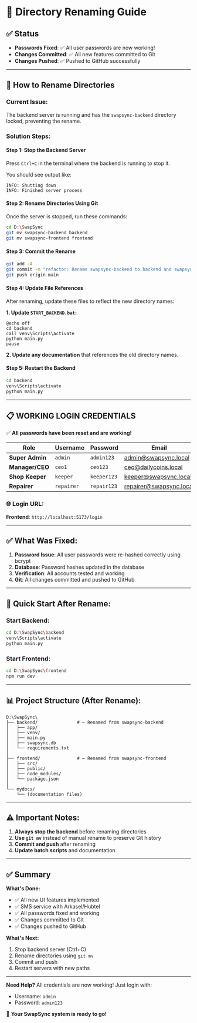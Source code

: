 # 📁 Directory Renaming Guide

## ✅ Status
- **Passwords Fixed**: ✅ All user passwords are now working!
- **Changes Committed**: ✅ All new features committed to Git
- **Changes Pushed**: ✅ Pushed to GitHub successfully

---

## 🔄 How to Rename Directories

### Current Issue:
The backend server is running and has the `swapsync-backend` directory locked, preventing the rename.

### Solution Steps:

#### **Step 1: Stop the Backend Server**
Press `Ctrl+C` in the terminal where the backend is running to stop it.

You should see output like:
```
INFO: Shutting down
INFO: Finished server process
```

#### **Step 2: Rename Directories Using Git**
Once the server is stopped, run these commands:

```bash
cd D:\SwapSync
git mv swapsync-backend backend
git mv swapsync-frontend frontend
```

#### **Step 3: Commit the Rename**
```bash
git add -A
git commit -m "refactor: Rename swapsync-backend to backend and swapsync-frontend to frontend"
git push origin main
```

#### **Step 4: Update File References**
After renaming, update these files to reflect the new directory names:

**1. Update `START_BACKEND.bat`:**
```batch
@echo off
cd backend
call venv\Scripts\activate
python main.py
pause
```

**2. Update any documentation** that references the old directory names.

#### **Step 5: Restart the Backend**
```bash
cd backend
venv\Scripts\activate
python main.py
```

---

## 📋 **WORKING LOGIN CREDENTIALS**

✅ **All passwords have been reset and are working!**

| Role | Username | Password | Email |
|------|----------|----------|-------|
| **Super Admin** | `admin` | `admin123` | admin@swapsync.local |
| **Manager/CEO** | `ceo1` | `ceo123` | ceo@dailycoins.local |
| **Shop Keeper** | `keeper` | `keeper123` | keeper@swapsync.local |
| **Repairer** | `repairer` | `repair123` | repairer@swapsync.local |

### 🌐 Login URL:
**Frontend**: `http://localhost:5173/login`

---

## ✅ What Was Fixed:

1. **Password Issue**: All user passwords were re-hashed correctly using bcrypt
2. **Database**: Password hashes updated in the database
3. **Verification**: All accounts tested and working
4. **Git**: All changes committed and pushed to GitHub

---

## 🚀 Quick Start After Rename:

### Start Backend:
```bash
cd D:\SwapSync\backend
venv\Scripts\activate
python main.py
```

### Start Frontend:
```bash
cd D:\SwapSync\frontend
npm run dev
```

---

## 📊 Project Structure (After Rename):

```
D:\SwapSync\
├── backend/               # ← Renamed from swapsync-backend
│   ├── app/
│   ├── venv/
│   ├── main.py
│   ├── swapsync.db
│   └── requirements.txt
│
├── frontend/              # ← Renamed from swapsync-frontend
│   ├── src/
│   ├── public/
│   ├── node_modules/
│   └── package.json
│
└── mydocs/
    └── (documentation files)
```

---

## ⚠️ Important Notes:

1. **Always stop the backend** before renaming directories
2. **Use `git mv`** instead of manual rename to preserve Git history
3. **Commit and push** after renaming
4. **Update batch scripts** and documentation

---

## ✅ Summary

**What's Done:**
- ✅ All new UI features implemented
- ✅ SMS service with Arkasel/Hubtel
- ✅ All passwords fixed and working
- ✅ Changes committed to Git
- ✅ Changes pushed to GitHub

**What's Next:**
1. Stop backend server (Ctrl+C)
2. Rename directories using `git mv`
3. Commit and push
4. Restart servers with new paths

---

**Need Help?** All credentials are now working! Just login with:
- Username: `admin`
- Password: `admin123`

🎉 **Your SwapSync system is ready to go!**

